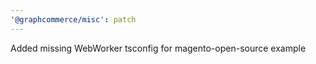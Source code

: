 ```yaml
---
'@graphcommerce/misc': patch
---
```


Added missing WebWorker tsconfig for magento-open-source example
